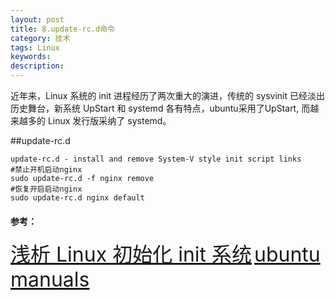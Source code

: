 ```yaml
---
layout: post
title: 8.update-rc.d命令
category: 技术
tags: Linux
keywords: 
description:
---
```

近年来，Linux 系统的 init 进程经历了两次重大的演进，传统的 sysvinit 已经淡出历史舞台，新系统 UpStart 和 systemd 各有特点，ubuntu采用了UpStart, 而越来越多的 Linux 发行版采纳了 systemd。

##update-rc.d
```
update-rc.d - install and remove System-V style init script links
#禁止开机启动nginx
sudo update-rc.d -f nginx remove
#恢复开启启动nginx
sudo update-rc.d nginx default
```



#### 参考：
<font size=6>[浅析 Linux 初始化 init 系统](http://www.ibm.com/developerworks/cn/linux/1407_liuming_init2/)</font>
<font size=6>[ubuntu manuals](http://manpages.ubuntu.com/manpages/precise/man8/update-rc.d.8.html)</font>